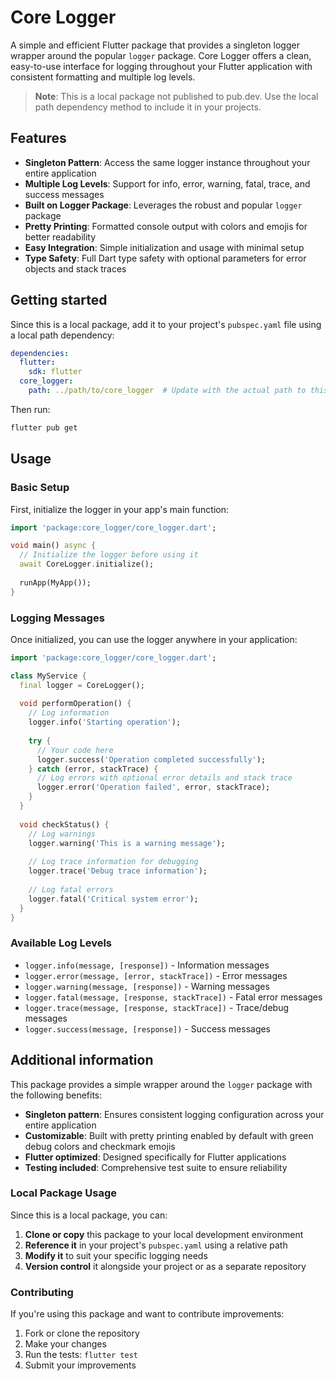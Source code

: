 # Core Logger

A simple and efficient Flutter package that provides a singleton logger wrapper around the popular `logger` package. Core Logger offers a clean, easy-to-use interface for logging throughout your Flutter application with consistent formatting and multiple log levels.

> **Note**: This is a local package not published to pub.dev. Use the local path dependency method to include it in your projects.

## Features

- **Singleton Pattern**: Access the same logger instance throughout your entire application
- **Multiple Log Levels**: Support for info, error, warning, fatal, trace, and success messages
- **Built on Logger Package**: Leverages the robust and popular `logger` package
- **Pretty Printing**: Formatted console output with colors and emojis for better readability
- **Easy Integration**: Simple initialization and usage with minimal setup
- **Type Safety**: Full Dart type safety with optional parameters for error objects and stack traces

## Getting started

Since this is a local package, add it to your project's `pubspec.yaml` file using a local path dependency:

```yaml
dependencies:
  flutter:
    sdk: flutter
  core_logger:
    path: ../path/to/core_logger  # Update with the actual path to this package
```

Then run:

```bash
flutter pub get
```

## Usage

### Basic Setup

First, initialize the logger in your app's main function:

```dart
import 'package:core_logger/core_logger.dart';

void main() async {
  // Initialize the logger before using it
  await CoreLogger.initialize();
  
  runApp(MyApp());
}
```

### Logging Messages

Once initialized, you can use the logger anywhere in your application:

```dart
import 'package:core_logger/core_logger.dart';

class MyService {
  final logger = CoreLogger();
  
  void performOperation() {
    // Log information
    logger.info('Starting operation');
    
    try {
      // Your code here
      logger.success('Operation completed successfully');
    } catch (error, stackTrace) {
      // Log errors with optional error details and stack trace
      logger.error('Operation failed', error, stackTrace);
    }
  }
  
  void checkStatus() {
    // Log warnings
    logger.warning('This is a warning message');
    
    // Log trace information for debugging
    logger.trace('Debug trace information');
    
    // Log fatal errors
    logger.fatal('Critical system error');
  }
}
```

### Available Log Levels

- `logger.info(message, [response])` - Information messages
- `logger.error(message, [error, stackTrace])` - Error messages
- `logger.warning(message, [response])` - Warning messages
- `logger.fatal(message, [response, stackTrace])` - Fatal error messages
- `logger.trace(message, [response, stackTrace])` - Trace/debug messages
- `logger.success(message, [response])` - Success messages

## Additional information

This package provides a simple wrapper around the `logger` package with the following benefits:

- **Singleton pattern**: Ensures consistent logging configuration across your entire application
- **Customizable**: Built with pretty printing enabled by default with green debug colors and checkmark emojis
- **Flutter optimized**: Designed specifically for Flutter applications
- **Testing included**: Comprehensive test suite to ensure reliability

### Local Package Usage

Since this is a local package, you can:

1. **Clone or copy** this package to your local development environment
2. **Reference it** in your project's `pubspec.yaml` using a relative path
3. **Modify it** to suit your specific logging needs
4. **Version control** it alongside your project or as a separate repository

### Contributing

If you're using this package and want to contribute improvements:

1. Fork or clone the repository
2. Make your changes
3. Run the tests: `flutter test`
4. Submit your improvements
